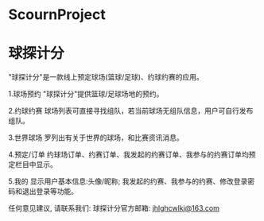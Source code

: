 # ScournProject
# 球探计分

  "球探计分"是一款线上预定球场(篮球/足球)、约球约赛的应用。
  
  1.球场预约
  "球探计分"提供篮球/足球场地的预约。
  
  2.约球约赛
  球场列表可直接寻找组队，若当前球场无组队信息，用户可自行发布组队。
  
  3.世界球场
  罗列出有关于世界的球场，和比赛资讯消息。
  
  4.预定/订单
  约球场订单、约赛订单、我发起的约赛订单、我参与的约赛订单均预定栏目中显示。
  
  5.我的
  显示用户基本信息:头像/昵称;
  我发起的约赛、我参与的约赛、修改登录密码和退出登录等功能。
  
  任何意见建议, 请联系我们: 
  球探计分官方邮箱: jhlghcwlkj@163.com
